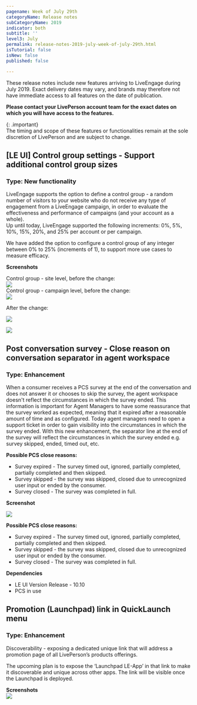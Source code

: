 ```yaml
---
pagename: Week of July 29th
categoryName: Release notes
subCategoryName: 2019
indicator: both
subtitle: ''
level3: July
permalink: release-notes-2019-july-week-of-july-29th.html
isTutorial: false
isNew: false
published: false

---
```

These release notes include new features arriving to LiveEngage during July 2019. Exact delivery dates may vary, and brands may therefore not have immediate access to all features on the date of publication.

**Please contact your LivePerson account team for the exact dates on which you will have access to the features.**

{: .important}  
The timing and scope of these features or functionalities remain at the sole discretion of LivePerson and are subject to change.

## \[LE UI\] Control group settings - Support additional control group sizes

### Type: New functionality 

LiveEngage supports the option to define a control group - a random number of visitors to your website who do not receive any type of engagement from a LiveEngage campaign, in order to evaluate the effectiveness and performance of campaigns (and your account as a whole).  
Up until today, LiveEngage supported the following increments: 0%, 5%, 10%, 15%, 20%, and 25% per account or per campaign.

We have added the option to configure a control group of any integer between 0% to 25% (increments of 1), to support more use cases to measure efficacy.

**Screenshots**

Control group - site level, before the change:  
![](/img/week-of-july-29-1.png)  
Control group - campaign level, before the change:   
![](/img/week-of-july-29-2.png)

After the change:

![](/img/week-of-july-29-3.png)

![](/img/week-of-july-29-4.png)

## Post conversation survey - Close reason on conversation separator in agent workspace

### Type: Enhancement

When a consumer receives a PCS survey at the end of the conversation and does not answer it or chooses to skip the survey, the agent workspace doesn't reflect the circumstances in which the survey ended. This information is important for Agent Managers to have some reassurance that the survey worked as expected, meaning that it expired after a reasonable amount of time and as configured. Today agent managers need to open a support ticket in order to gain visibility into the circumstances in which the survey ended. With this new enhancement, the separator line at the end of the survey will reflect the circumstances in which the survey ended e.g. survey skipped, ended, timed out, etc.

**Possible PCS close reasons:**

* Survey expired - The survey timed out, ignored, partially completed, partially completed and then skipped.
* Survey skipped - the survey was skipped, closed due to unrecognized user input or ended by the consumer.
* Survey closed - The survey was completed in full.

**Screenshot** 

![](/img/week-of-july-29-5.png)

**Possible PCS close reasons:**

* Survey expired - The survey timed out, ignored, partially completed, partially completed and then skipped.
* Survey skipped - the survey was skipped, closed due to unrecognized user input or ended by the consumer.
* Survey closed - The survey was completed in full.

**Dependencies**

* LE UI Version Release - 10.10
* PCS in use

## Promotion (Launchpad) link in QuickLaunch menu

### Type: Enhancement 

Discoverability - exposing a dedicated unique link that will address a promotion page of all LivePerson’s products offerings.

The upcoming plan is to expose the ‘Launchpad LE-App’ in that link to make it discoverable and unique across other apps. The link will be visible once the Launchpad is deployed.

**Screenshots   
![](/img/week-of-july-29-6.png)**